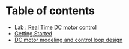 # Table of contents

* [Lab : Real Time DC motor control](README.md)
* [Getting Started](getting-started.md)
* [DC motor modeling and control loop design](control-loop-design.md)

